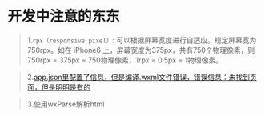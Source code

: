 开发中注意的东东
========================

>1.`rpx（responsive pixel）`: 可以根据屏幕宽度进行自适应。规定屏幕宽为750rpx。如在 iPhone6 上，屏幕宽度为375px，共有750个物理像素，则750rpx = 375px = 750物理像素，1rpx = 0.5px = 1物理像素。

>2.[app.json里配置了信息，但是编译.wxml文件错误，错误信息：未找到页面，但是明明是有的](https://developers.weixin.qq.com/blogdetail?action=get_post_info&lang=zh_CN&token=&docid=935d3dae543e7168d8fd04d1dc7963c2)

>3.使用wxParse解析html